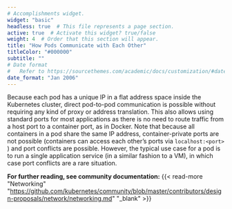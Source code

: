 ```yaml
---
# Accomplishments widget.
widget: "basic"  
headless: true  # This file represents a page section.
active: true  # Activate this widget? true/false
weight: 4  # Order that this section will appear.
title: "How Pods Communicate with Each Other"
titleColor: "#000000"
subtitle: ""
# Date format
#   Refer to https://sourcethemes.com/academic/docs/customization/#date-format
date_format: "Jan 2006"
---
```


Because each pod has a unique IP in a flat address space inside the Kubernetes cluster, direct pod-to-pod communication is possible without requiring any kind of proxy or address translation. This also allows using standard ports for most applications as there is no need to route traffic from a host port to a container port, as in Docker. Note that because all containers in a pod share the same IP address, container-private ports are not possible (containers can access each other’s ports via `localhost:<port>` ) and port conflicts are possible. However, the typical use case for a pod is to run a single application service (in a similar fashion to a VM), in which case port conflicts are a rare situation.

**For further reading, see community documentation:** {{< read-more "Networking"  "https://github.com/kubernetes/community/blob/master/contributors/design-proposals/network/networking.md" "_blank"  >}}

